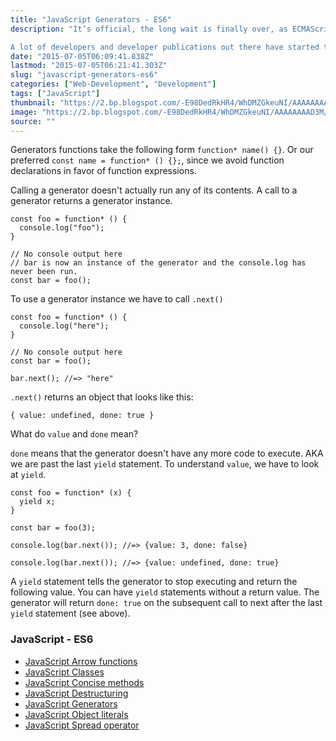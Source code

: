 ```yaml
---
title: "JavaScript Generators - ES6"
description: "It’s official, the long wait is finally over, as ECMAScript 6 has been approved as a new standard. The anticipation for this approval has been running wild in the community for months, and years for others. While the evolutionary progress of the language was slow at first, the last few years have seen an incredible growth rate.

A lot of developers and developer publications out there have started to write more concisely about the ES6 standard, and what kind of changes one can expect. The new standard is known under the names of ECMAScript 2015, ES6, and JavaScript Harmony."
date: "2015-07-05T06:09:41.838Z"
lastmod: "2015-07-05T06:21:41.303Z"
slug: "javascript-generators-es6"
categories: ["Web-Development", "Development"]
tags: ["JavaScript"]
thumbnail: "https://2.bp.blogspot.com/-E98DedRkHR4/WhDMZGkeuNI/AAAAAAAAD3M/gIgMNbULznkvrrlyoiRpOpT-L0wOFhtfQCLcBGAs/s400/ecmascript6.JPG"
image: "https://2.bp.blogspot.com/-E98DedRkHR4/WhDMZGkeuNI/AAAAAAAAD3M/gIgMNbULznkvrrlyoiRpOpT-L0wOFhtfQCLcBGAs/s1600/ecmascript6.JPG"
source: ""
---
```



Generators functions take the following form `function* name() {}`. Or our preferred `const name = function* () {};`, since we avoid function declarations in favor of function expressions.

Calling a generator doesn't actually run any of its contents. A call to a generator returns a generator instance.

    const foo = function* () {
      console.log("foo");
    }

    // No console output here
    // bar is now an instance of the generator and the console.log has never been run.
    const bar = foo();

To use a generator instance we have to call `.next()`

    const foo = function* () {
      console.log("here");
    }

    // No console output here
    const bar = foo();

    bar.next(); //=> "here"

`.next()` returns an object that looks like this:

    { value: undefined, done: true }

What do `value` and `done` mean?

`done` means that the generator doesn't have any more code to execute. AKA we are past the last `yield` statement. To understand `value`, we have to look at `yield`.

    const foo = function* (x) {
      yield x;
    }

    const bar = foo(3);

    console.log(bar.next()); //=> {value: 3, done: false}

    console.log(bar.next()); //=> {value: undefined, done: true}

A `yield` statement tells the generator to stop executing and return the following value. You can have `yield` statements without a return value. The generator will return `done: true` on the subsequent call to next after the last `yield` statement (see above).

### JavaScript - ES6

*   [JavaScript Arrow functions](http://websnippet.io/articles/javascript/javascript-arrow-functions-es6)
*   [JavaScript Classes](http://websnippet.io/articles/javascript/javascript-classes-es6)
*   [JavaScript Concise methods](http://websnippet.io/articles/javascript/javascript-concise-methods-es6)
*   [JavaScript Destructuring](http://websnippet.io/articles/javascript/javascript-destructuring-es6)
*   [JavaScript Generators](http://websnippet.io/articles/javascript/javascript-generators-es6)
*   [JavaScript Object literals](http://websnippet.io/articles/javascript/javascript-object-literals-es6)
*   [JavaScript Spread operator](http://websnippet.io/articles/javascript/javascript-spread-operator-es6)